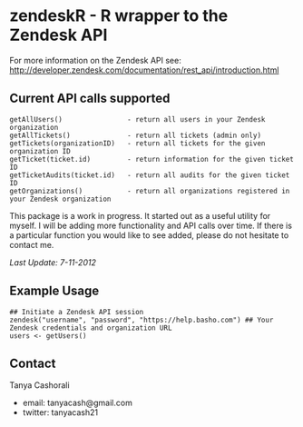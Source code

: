 zendeskR - R wrapper to the Zendesk API
=========

For more information on the Zendesk API see: <a href = "http://developer.zendesk.com/documentation/rest_api/introduction.html">
http://developer.zendesk.com/documentation/rest_api/introduction.html</a>

Current API calls supported
-------------
    getAllUsers()                - return all users in your Zendesk organization
    getAllTickets()              - return all tickets (admin only)
    getTickets(organizationID)   - return all tickets for the given organization ID
    getTicket(ticket.id)         - return information for the given ticket ID
    getTicketAudits(ticket.id)   - return all audits for the given ticket ID
    getOrganizations()           - return all organizations registered in your Zendesk organization

This package is a work in progress. It started out as a useful utility for myself. 
I will be adding more functionality and API calls over time. If there is a particular function you would like to see added, please do not hesitate to contact me. 

<i>Last Update: 7-11-2012</i>

Example Usage
------- 
    ## Initiate a Zendesk API session
    zendesk("username", "password", "https://help.basho.com") ## Your Zendesk credentials and organization URL
    users <- getUsers()

Contact
------------
Tanya Cashorali
<ul>
	<li>email: tanyacash@gmail.com</li>
	<li>twitter: tanyacash21</li>
</ul>



